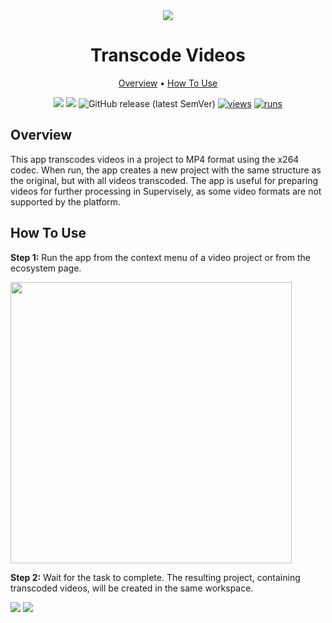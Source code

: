 <div align="center" markdown>
<img src="https://github.com/user-attachments/assets/0b6cdd36-21c1-4f3f-b396-e66ccc476052"/>  


# Transcode Videos

<p align="center">
  <a href="#Overview">Overview</a> •
  <a href="#How-To-Use">How To Use</a>
</p>


[![](https://img.shields.io/badge/supervisely-ecosystem-brightgreen)](https://ecosystem.supervisely.com/apps/transcode-videos)
[![](https://img.shields.io/badge/slack-chat-green.svg?logo=slack)](https://supervisely.com/slack)
![GitHub release (latest SemVer)](https://img.shields.io/github/v/release/supervisely-ecosystem/transcode-videos)
[![views](https://app.supervisely.com/img/badges/views/supervisely-ecosystem/transcode-videos.png)](https://supervisely.com)
[![runs](https://app.supervisely.com/img/badges/runs/supervisely-ecosystem/transcode-videos.png)](https://supervisely.com)

</div>

## Overview

This app transcodes videos in a project to MP4 format using the x264 codec. When run, the app creates a new project with the same structure as the original, but with all videos transcoded. The app is useful for preparing videos for further processing in Supervisely, as some video formats are not supported by the platform.

## How To Use

**Step 1:** Run the app from the context menu of a video project or from the ecosystem page.

<img src="https://github.com/user-attachments/assets/5cb35377-036d-41ef-ac57-52040c4844bf" width="450px"/>

**Step 2:** Wait for the task to complete. The resulting project, containing transcoded videos, will be created in the same workspace.

<img src="https://github.com/user-attachments/assets/751dadaf-18b3-4fa1-99bc-865d9db897ba"/>
<img src="https://github.com/user-attachments/assets/b9228160-3b3f-4cdb-9f05-09b95121617e"/>
